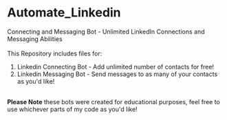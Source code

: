 # Automate_Linkedin
Connecting and Messaging Bot - Unlimited LinkedIn Connections and Messaging Abilities
<br>
<br>
This Repository includes files for:
<br>
1. Linkedin Connecting Bot - Add unlimited number of contacts for free!
2. Linkedin Messaging Bot - Send messages to as many of your contacts as you'd like!
<br>
<b>Please Note</b> these bots were created for educational purposes, feel free to use whichever parts of my code as you'd like!
<br>

